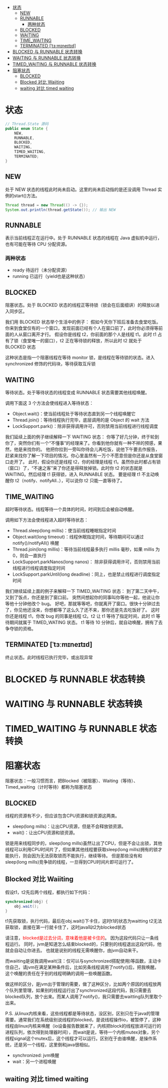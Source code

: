 <!-- TOC -->

- [状态](#状态)
  - [NEW](#new)
  - [RUNNABLE](#runnable)
    - [两种状态](#两种状态)
  - [BLOCKED](#blocked)
  - [WAITING](#waiting)
  - [TIME\_WAITING](#time_waiting)
  - [TERMINATED \[ˈtɜːmɪneɪtɪd\]](#terminated-ˈtɜːmɪneɪtɪd)
- [BLOCKED 与 RUNNABLE 状态转换](#blocked-与-runnable-状态转换)
- [WAITING 与 RUNNABLE 状态转换](#waiting-与-runnable-状态转换)
- [TIMED\_WAITING 与 RUNNABLE 状态转换](#timed_waiting-与-runnable-状态转换)
- [阻塞状态](#阻塞状态)
  - [BLOCKED](#blocked-1)
  - [Blocked 对比 Waiiting](#blocked-对比-waiiting)
  - [waiting 对比 timed waiting](#waiting-对比-timed-waiting)

<!-- /TOC -->

# 状态
```java
// Thread.State 源码
public enum State {
    NEW,
    RUNNABLE,
    BLOCKED,
    WAITING,
    TIMED_WAITING,
    TERMINATED;
}
```

## NEW
处于 NEW 状态的线程此时尚未启动。这里的尚未启动指的是还没调用 Thread 实例的start()方法。
```java
Thread thread = new Thread(() -> {});
System.out.println(thread.getState()); // 输出 NEW
```

## RUNNABLE
表示当前线程正在运行中。处于 RUNNABLE 状态的线程在 Java 虚拟机中运行，也有可能在等待 CPU 分配资源。

### 两种状态
+ ready 待运行（未分配资源）
+ running 已运行（yield也是这种状态）


## BLOCKED
阻塞状态。处于 BLOCKED 状态的线程正等待锁（锁会在后面细讲）的释放以进入同步区。

我们用 BLOCKED 状态举个生活中的例子：
假如今天你下班后准备去食堂吃饭。你来到食堂仅有的一个窗口，发现前面已经有个人在窗口前了，此时你必须得等前面的人从窗口离开才行。
假设你是线程 t2，你前面的那个人是线程 t1。此时 t1 占有了锁（食堂唯一的窗口），t2 正在等待锁的释放，所以此时 t2 就处于 BLOCKED 状态

这种状态是指一个阻塞线程在等待 monitor 锁，是线程在等待锁的状态。进入 synchronized 修饰的代码块，等待获取互斥锁

## WAITING
等待状态。处于等待状态的线程变成 RUNNABLE 状态需要其他线程唤醒。

调用下面这 3 个方法会使线程进入等待状态：
+ Object.wait()：使当前线程处于等待状态直到另一个线程唤醒它
+ Thread.join()：等待线程执行完毕，底层调用的是 Object 的 wait 方法
+ LockSupport.park()：除非获得调用许可，否则禁用当前线程进行线程调度

我们延续上面的例子继续解释一下 WAITING 状态：
你等了好几分钟，终于轮到你了，突然你们有一个“不懂事”的经理来了。你看到他你就有一种不祥的预感，果然，他是来找你的。
他把你拉到一旁叫你待会儿再吃饭，说他下午要去作报告，赶紧来找你了解一下项目的情况。你心里虽然有一万个不愿意但是你还是从食堂窗口走开了。
此时，假设你还是线程 t2，你的经理是线程 t1。虽然你此时都占有锁（窗口）了，“不速之客”来了你还是得释放掉锁。此时你 t2 的状态就是 WAITING。然后经理 t1 获得锁，进入 RUNNABLE 状态。
要是经理 t1 不主动唤醒你 t2（notify、notifyAll..），可以说你 t2 只能一直等待了。

## TIME_WAITING
超时等待状态。线程等待一个具体的时间，时间到后会被自动唤醒。

调用如下方法会使线程进入超时等待状态：
+ Thread.sleep(long millis)：使当前线程睡眠指定时间
+ Object.wait(long timeout)：线程休眠指定时间，等待期间可以通过 notify()/notifyAll() 唤醒
+ Thread.join(long millis)：等待当前线程最多执行 millis 毫秒，如果 millis 为 0，则会一直执行
+ LockSupport.parkNanos(long nanos)： 除非获得调用许可，否则禁用当前线程进行线程调度指定时间
+ LockSupport.parkUntil(long deadline)：同上，也是禁止线程进行调度指定时间

我们继续延续上面的例子来解释一下 TIMED_WAITING 状态：
到了第二天中午，又到了饭点，你还是到了窗口前。
突然间想起你的同事叫你等他一起，他说让你等他十分钟他改个 bug。
好吧，那就等等吧，你就离开了窗口。很快十分钟过去了，你见他还没来，你想都等了这么久了还不来，那你还是先去吃饭好了。
这时你还是线程 t1，你改 bug 的同事是线程 t2。t2 让 t1 等待了指定时间，此时 t1 等待期间就属于 TIMED_WATING 状态。
t1 等待 10 分钟后，就自动唤醒，拥有了去争夺锁的资格。
  
## TERMINATED [ˈtɜːmɪneɪtɪd]
终止状态。此时线程已执行完毕，或出现异常


# BLOCKED 与 RUNNABLE 状态转换

# WAITING 与 RUNNABLE 状态转换

# TIMED_WAITING 与 RUNNABLE 状态转换

# 阻塞状态
阻塞状态：一般习惯而言，把Blocked（被阻塞）、Waiting（等待）、Timed_waiting（计时等待）都称为阻塞状态

## BLOCKED 














线程的资源有不少，但应该包含CPU资源和锁资源这两类。
+ sleep(long mills)：让出CPU资源，但是不会释放锁资源。
+ wait()：让出CPU资源和锁资源。

锁是用来线程同步的，sleep(long mills)虽然让出了CPU，但是不会让出锁，其他线程可以利用CPU时间片了，但如果其他线程要获取sleep(long mills)拥有的锁才能执行，则会因为无法获取锁而不能执行，继续等待。
但是那些没有和sleep(long mills)竞争锁的线程，一旦得到CPU时间片即可运行了。

## Blocked 对比 Waiiting
假设t1，t2先后两个线程，都执行如下代码：
```java
synchronized(obj) {
    obj.wait();
}
```
t1先获取锁，执行代码，最后在obj.wait()下卡住，这时t1的状态为waitting
t2无法获取锁，直接在第一行就卡住了，这时java叫t2为blocked状态

请注意，<font color="red">blocked是过去分词，意味着他是被卡住的</font>。
因为这段代码只让一条线程运行。
同时，jvm是知道怎么结束blocked的，只要别的线程退出这段代码，他就会自动让你进去。
也就是说别的线程无需唤醒你，由jvm自动来干。

而waiiting是说我调用wait(注：仅可以与synchronized搭配使用)等函数，主动卡住自己，请jvm在满足某种条件后，比如另条线程调用了notify()后，把我唤醒。
这个唤醒的责任在于别的线程明确的调用一些唤醒函数。

做这样的区分，是jvm出于管理的需要，做了这种区分，比如两个原因的线程放两个队列里管理，如果别的线程运行出了synchronized这段代码，我只需要去blocked队列，放个出来。而某人调用了notify()，我只需要去waitting队列里取个出来。

P.S. 从linux内核来看，这些线程都是等待状态，没区别，区别只在于java的管理需要。通常我们在系统级别说线程的blocked，是说线程操作io，被暂停了，这种线程由linux内核来唤醒（io设备报告数据来了，内核把block的线程放进可运行的进程队列，依次得到处理器时间），而wait是说，等待一个内核mutex对象，另个线程signal这个mutex后，这个线程才可以运行。区别在于由谁唤醒，是操作系统，还是另一个线程，这里倒和java很相似。

+ synchronized: jvm唤醒
+ wait：另一个进程唤醒

## waiting 对比 timed waiting